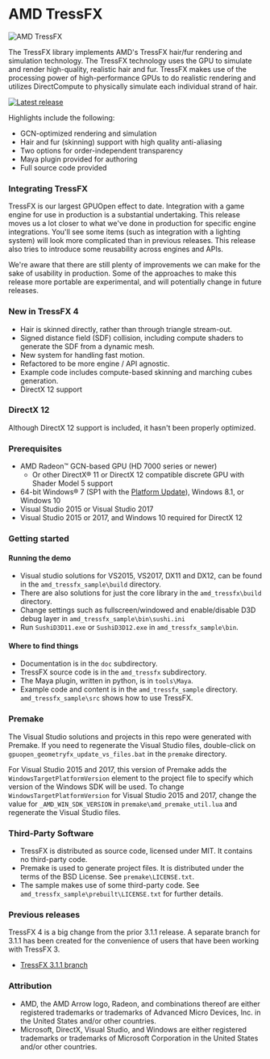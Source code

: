 # AMD TressFX

![AMD TressFX](http://gpuopen-effects.github.io/media/effects/tressfx4_screenshot_medium.jpg)

The TressFX library implements AMD's TressFX hair/fur rendering and simulation technology. The TressFX technology uses the GPU to simulate and render high-quality, realistic hair and fur. TressFX makes use of the processing power of high-performance GPUs to do realistic rendering and utilizes DirectCompute to physically simulate each individual strand of hair.

<div>
  <a href="https://github.com/GPUOpen-Effects/TressFX/releases/latest/"><img src="http://gpuopen-effects.github.io/media/latest-release-button.svg" alt="Latest release" title="Latest release"></a>
</div>

Highlights include the following:
* GCN-optimized rendering and simulation
* Hair and fur (skinning) support with high quality anti-aliasing
* Two options for order-independent transparency
* Maya plugin provided for authoring
* Full source code provided

### Integrating TressFX

TressFX is our largest GPUOpen effect to date. Integration with a game engine for use in production is a substantial undertaking.  This release moves us a lot closer to what we've done in production for specific engine integrations.  You'll see some items (such as integration with a lighting system) will look more complicated than in previous releases. This release also tries to introduce some reusability across engines and APIs.  

We're aware that there are still plenty of improvements we can make for the sake of usability in production.  Some of the approaches to make this release more portable are experimental, and will potentially change in future releases.

### New in TressFX 4
* Hair is skinned directly, rather than through triangle stream-out.
* Signed distance field (SDF) collision, including compute shaders to generate the SDF from a dynamic mesh.
* New system for handling fast motion.
* Refactored to be more engine / API agnostic.
* Example code includes compute-based skinning and marching cubes generation.
* DirectX 12 support

### DirectX 12
Although DirectX 12 support is included, it hasn't been properly optimized.


### Prerequisites
* AMD Radeon&trade; GCN-based GPU (HD 7000 series or newer)
  * Or other DirectX&reg; 11 or DirectX 12 compatible discrete GPU with Shader Model 5 support
* 64-bit Windows&reg; 7 (SP1 with the [Platform Update](https://msdn.microsoft.com/en-us/library/windows/desktop/jj863687.aspx)), Windows 8.1, or Windows 10
* Visual Studio 2015 or Visual Studio 2017
* Visual Studio 2015 or 2017, and Windows 10 required for DirectX 12

### Getting started

#### Running the demo
* Visual studio solutions for VS2015, VS2017, DX11 and DX12, can be found in the `amd_tressfx_sample\build` directory.
* There are also solutions for just the core library in the `amd_tressfx\build` directory.
* Change settings such as fullscreen/windowed and enable/disable D3D debug layer in `amd_tressfx_sample\bin\sushi.ini`
* Run `SushiD3D11.exe` or `SushiD3D12.exe` in `amd_tressfx_sample\bin`.

#### Where to find things
* Documentation is in the `doc` subdirectory.
* TressFX source code is in the `amd_tressfx` subdirectory.  
* The Maya plugin, written in python, is in `tools\Maya`.
* Example code and content is in the `amd_tressfx_sample` directory. `amd_tressfx_sample\src` shows how to use TressFX.


### Premake
The Visual Studio solutions and projects in this repo were generated with Premake. If you need to regenerate the Visual Studio files, double-click on `gpuopen_geometryfx_update_vs_files.bat` in the `premake` directory.

For Visual Studio 2015 and 2017, this version of Premake adds the `WindowsTargetPlatformVersion` element to the project file to specify which version of the Windows SDK will be used. To change `WindowsTargetPlatformVersion` for Visual Studio 2015 and 2017, change the value for `_AMD_WIN_SDK_VERSION` in `premake\amd_premake_util.lua` and regenerate the Visual Studio files.

### Third-Party Software
* TressFX is distributed as source code, licensed under MIT.  It contains no third-party code.
* Premake is used to generate project files.  It is distributed under the terms of the BSD License. See `premake\LICENSE.txt`.
* The sample makes use of some third-party code.  See `amd_tressfx_sample\prebuilt\LICENSE.txt` for further details.

### Previous releases
TressFX 4 is a big change from the prior 3.1.1 release. A separate
branch for 3.1.1 has been created for the convenience of users that have
been working with TressFX 3.
* [TressFX 3.1.1 branch](https://github.com/GPUOpen-Effects/TressFX/tree/3.1.1)

### Attribution
* AMD, the AMD Arrow logo, Radeon, and combinations thereof are either registered trademarks or trademarks of Advanced Micro Devices, Inc. in the United States and/or other countries.
* Microsoft, DirectX, Visual Studio, and Windows are either registered trademarks or trademarks of Microsoft Corporation in the United States and/or other countries.
